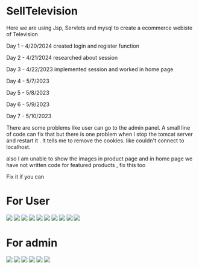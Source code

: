# SellTelevision

Here we are using Jsp, Servlets and mysql to create a ecommerce webiste of Television

Day 1 - 4/20/2024 created login and register function

Day 2 - 4/21/2024 researched about session 

Day 3 - 4/22/2023 implemented session and worked in home page

Day 4 - 5/7/2023 

Day 5 - 5/8/2023

Day 6 - 5/9/2023

Day 7 - 5/10/2023

There are some problems like user can go to the admin panel. A small line of code can fix that but
there is one problem when I stop the tomcat server and restart it . It tells me to remove the cookies.
like couldn't connect to localhost.

also I am unable to show the images in product page and in home page we have not written code for featured products
, fix this too

Fix it if you can

# For User

<img src="https://github.com/vectorsigmaissomewhere/SellTelevision/blob/main/ProjectLooks/imagesofproject/login.PNG"/>
<img src="https://github.com/vectorsigmaissomewhere/SellTelevision/blob/main/ProjectLooks/imagesofproject/registration.PNG"/>
<img src="https://github.com/vectorsigmaissomewhere/SellTelevision/blob/main/ProjectLooks/imagesofproject/home.PNG"/>
<img src="https://github.com/vectorsigmaissomewhere/SellTelevision/blob/main/ProjectLooks/imagesofproject/product.PNG"/>
<img src="https://github.com/vectorsigmaissomewhere/SellTelevision/blob/main/ProjectLooks/imagesofproject/contact.PNG"/>
<img src="https://github.com/vectorsigmaissomewhere/SellTelevision/blob/main/ProjectLooks/imagesofproject/aboutus.PNG"/>
<img src="https://github.com/vectorsigmaissomewhere/SellTelevision/blob/main/ProjectLooks/imagesofproject/cart.PNG"/>
<img src="https://github.com/vectorsigmaissomewhere/SellTelevision/blob/main/ProjectLooks/imagesofproject/orderstatus.PNG"/>
<img src="https://github.com/vectorsigmaissomewhere/SellTelevision/blob/main/ProjectLooks/imagesofproject/userprofile.PNG"/>
<img src="https://github.com/vectorsigmaissomewhere/SellTelevision/blob/main/ProjectLooks/imagesofproject/edituserprofile.PNG"/>


# For admin

<img src="https://github.com/vectorsigmaissomewhere/SellTelevision/blob/main/ProjectLooks/imagesofproject/admindashboard.PNG"/>
<img src="https://github.com/vectorsigmaissomewhere/SellTelevision/blob/main/ProjectLooks/imagesofproject/addnewproduct.PNG"/>
<img src="https://github.com/vectorsigmaissomewhere/SellTelevision/blob/main/ProjectLooks/imagesofproject/allproducts.PNG"/>
<img src="https://github.com/vectorsigmaissomewhere/SellTelevision/blob/main/ProjectLooks/imagesofproject/messaageReceived.PNG"/>
<img src="https://github.com/vectorsigmaissomewhere/SellTelevision/blob/main/ProjectLooks/imagesofproject/orderedReceived.PNG"/>
<img src="https://github.com/vectorsigmaissomewhere/SellTelevision/blob/main/ProjectLooks/imagesofproject/deliveredOrder.PNG"/>

